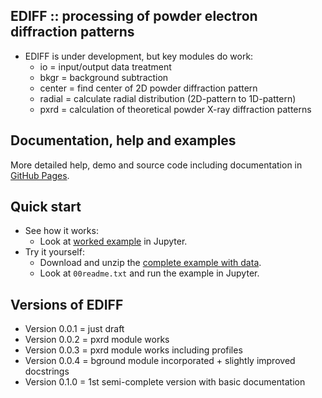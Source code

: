 EDIFF :: processing of powder electron diffraction patterns
-----------------------------------------------------------

* EDIFF is under development, but key modules do work:
    - io = input/output data treatment
	- bkgr = background subtraction
	- center = find center of 2D powder diffraction pattern
	- radial = calculate radial distribution (2D-pattern to 1D-pattern) 
	- pxrd = calculation of theoretical powder X-ray diffraction patterns

Documentation, help and examples
--------------------------------

More detailed help, demo and source code including documentation in
[GitHub Pages](https://mirekslouf.github.io/ediff/docs).

Quick start
-----------

* See how it works:
	- Look at [worked example](https://mirekslouf.github.io/ediff/docs/examples/ex1_ediff.nb.html)
      in Jupyter.
* Try it yourself:
	- Download and unzip the [complete example with data](https://www.dropbox.com/scl/fo/pzio12tdj4j2c5v8usi5o/h?dl=0&rlkey=szpwqmvrdp5yeeiarfr2a5ab7).
	- Look at `00readme.txt` and run the example in Jupyter.

Versions of EDIFF
-----------------

* Version 0.0.1 = just draft
* Version 0.0.2 = pxrd module works
* Version 0.0.3 = pxrd module works including profiles
* Version 0.0.4 = bground module incorporated + slightly improved docstrings
* Version 0.1.0 = 1st semi-complete version with basic documentation
